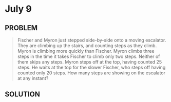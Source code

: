 # July 9

## PROBLEM

> Fischer and Myron just stepped side-by-side onto a moving escalator. They are climbing up the stairs, and counting steps as they climb. Myron is climbing more quickly than Fischer. Myron climbs three steps in the time it takes Fischer to climb only two steps. Neither of them skips any steps. Myron steps off at the top, having counted 25 steps. He waits at the top for the slower Fischer, who steps off having counted only 20 steps. How many steps are showing on the escalator at any instant?



## SOLUTION

